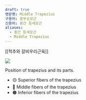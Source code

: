 ```yaml
---
draft: true
영문명: Middle Trapezius
구용어: 중부승모근
신용어: 중간 등세모근
aliases:
  - 중간 등세모근
  - Middle Trapezius
---
```


[[척추와 갈비우리근육]]


![](https://upload.wikimedia.org/wikipedia/commons/a/aa/Trapezius_animation_small2.gif)

Position of trapezius and its parts.

- 🟡 Superior fibers of the trapezius
- 🔴 Middle fibers of the trapezius
- 🟤 Inferior fibers of the trapezius
